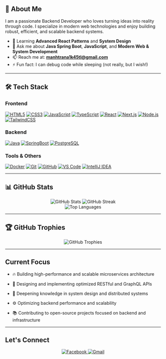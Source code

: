 ## 🚀 About Me

I am a passionate Backend Developer who loves turning ideas into reality through code. I specialize in modern web technologies and enjoy building robust, efficient, and scalable backend systems.

- 🌱 Learning **Advanced React Patterns** and **System Design**
- 💬 Ask me about **Java Spring Boot**, **JavaScript**, and **Modern Web & System Development**
- 📫 Reach me at: **manhtrana1k45tl@gmail.com**
- ⚡ Fun fact: I can debug code while sleeping (not really, but I wish!)

---

## 🛠️ Tech Stack

### Frontend
[![HTML5](https://img.shields.io/badge/html5-%23E34F26.svg?style=for-the-badge&logo=html5&logoColor=white)](https://developer.mozilla.org/en-US/docs/Web/Guide/HTML/HTML5)
[![CSS3](https://img.shields.io/badge/css3-%231572B6.svg?style=for-the-badge&logo=css3&logoColor=white)](https://developer.mozilla.org/en-US/docs/Web/CSS)
[![JavaScript](https://img.shields.io/badge/javascript-%23323330.svg?style=for-the-badge&logo=javascript&logoColor=%23F7DF1E)](https://developer.mozilla.org/en-US/docs/Web/JavaScript)
[![TypeScript](https://img.shields.io/badge/typescript-%23007ACC.svg?style=for-the-badge&logo=typescript&logoColor=white)](https://www.typescriptlang.org/)
[![React](https://img.shields.io/badge/react-%2320232a.svg?style=for-the-badge&logo=react&logoColor=%2361DAFB)](https://react.dev/)
[![Next.js](https://img.shields.io/badge/next%20js-000000?style=for-the-badge&logo=nextdotjs&logoColor=white)](https://nextjs.org/)
[![Node.js](https://img.shields.io/badge/node.js-%23339933.svg?style=for-the-badge&logo=node.js&logoColor=white)](https://nodejs.org/)
[![TailwindCSS](https://img.shields.io/badge/tailwindcss-%2338B2AC.svg?style=for-the-badge&logo=tailwind-css&logoColor=white)](https://tailwindcss.com/)

### Backend
[![Java](https://img.shields.io/badge/Java-%23ED8B00.svg?style=for-the-badge&logo=java&logoColor=white)](https://www.java.com/)
[![SpringBoot](https://img.shields.io/badge/spring%20boot-%236DB33F.svg?style=for-the-badge&logo=springboot&logoColor=white)](https://spring.io/projects/spring-boot)
[![PostgreSQL](https://img.shields.io/badge/postgresql-%23316192.svg?style=for-the-badge&logo=postgresql&logoColor=white)](https://www.postgresql.org/)

### Tools & Others
[![Docker](https://img.shields.io/badge/docker-%230db7ed.svg?style=for-the-badge&logo=docker&logoColor=white)](https://www.docker.com/)
[![Git](https://img.shields.io/badge/git-%23F05032.svg?style=for-the-badge&logo=git&logoColor=white)](https://git-scm.com/)
[![GitHub](https://img.shields.io/badge/github-%23121011.svg?style=for-the-badge&logo=github&logoColor=white)](https://github.com/)
[![VS Code](https://img.shields.io/badge/VS%20Code-007ACC?style=for-the-badge&logo=visual-studio-code&logoColor=white)](https://code.visualstudio.com/)
[![IntelliJ IDEA](https://img.shields.io/badge/IntelliJ%20IDEA-%23000000.svg?style=for-the-badge&logo=intellijidea&logoColor=white)](https://www.jetbrains.com/idea/)

---

## 📊 GitHub Stats
<div align = "center">
    <img src = "https://github-readme-stats.vercel.app/api?username=tranvanmanh9325&theme=omni&hide_border=false&include_all_commits=true&count_private=false" alt = "GitHub Stats" />
    <img src = "https://github-readme-streak-stats.herokuapp.com/?user=tranvanmanh9325&theme=omni&hide_border=false" alt = "GitHub Streak" />
</div>

<div align = "center">
    <img src = "https://github-readme-stats.vercel.app/api/top-langs/?username=tranvanmanh9325&theme=omni&hide_border=false&include_all_commits=true&count_private=false&layout=compact" alt = "Top Languages" />
</div>

---

## 🏆 GitHub Trophies

<div align = "center">
    <img src = "https://github-trophies.vercel.app/?username=tranvanmanh9325&theme=onedark&no-frame=false&no-bg=false&margin-w=4" alt = "GitHub Trophies" />
</div>

---

## Current Focus

- 🔥 Building high-performance and scalable microservices architecture

- 🎯 Designing and implementing optimized RESTful and GraphQL APIs

- 🧠 Deepening knowledge in system design and distributed systems

- ⚙️ Optimizing backend performance and scalability

- 📚 Contributing to open-source projects focused on backend and infrastructure

---

## Let's Connect

<div align = "center">
    <a href = "https://www.facebook.com/manh090305/">
        <img src = "https://img.shields.io/badge/Facebook-%231877F2.svg?style=for-the-badge&logo=Facebook&logoColor=white" alt = "Facebook"/>
    </a>
    <a href = "mailto:manhtrana1k45tl@gmail.com">
        <img src = "https://img.shields.io/badge/Gmail-D14836?style=for-the-badge&logo=gmail&logoColor=white" alt = "Gmail"/>
    </a>
</div>
